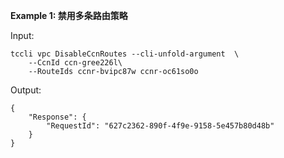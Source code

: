 **Example 1: 禁用多条路由策略**



Input: 

```
tccli vpc DisableCcnRoutes --cli-unfold-argument  \
    --CcnId ccn-gree226l\
    --RouteIds ccnr-bvipc87w ccnr-oc61so0o
```

Output: 
```
{
    "Response": {
        "RequestId": "627c2362-890f-4f9e-9158-5e457b80d48b"
    }
}
```


